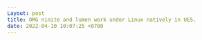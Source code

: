 ```yaml
---
Layout: post
title: OMG ninite and lumen work under Linux natively in UE5.
date: 2022-04-10 10:07:25 +0700
---
```

